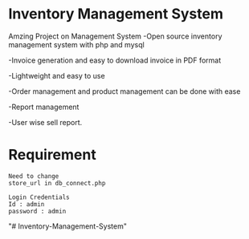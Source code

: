 # Inventory Management System
Amzing Project on Management System
-Open source inventory management system with php and mysql

-Invoice generation and easy to download invoice in PDF format

-Lightweight and easy to use

-Order management and product management can be done with ease

-Report management

-User wise sell report.

# Requirement

```
Need to change
store_url in db_connect.php

Login Credentials
Id : admin
password : admin
```
"# Inventory-Management-System" 
